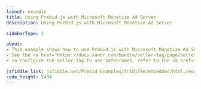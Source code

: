 ```yaml
---
layout: example
title: Using Prebid.js with Microsoft Monetize Ad Server
description: Using Prebid.js with Microsoft Monetize Ad Server

sidebarType: 1

about:
- This example shows how to use Prebid.js with Microsoft Monetize Ad Server.
- See the <a href="https://docs.xandr.com/bundle/seller-tag/page/seller-tag/seller-tag.html">Seller Tag (AST)</a> documentation for more information.
- To configure the Seller Tag to use SafeFrames, refer to the <a href="https://docs.xandr.com/bundle/seller-tag/page/seller-tag/safeframe-api-reference.html">SafeFrame API Reference</a>.

jsfiddle_link: jsfiddle.net/Prebid_Examples/tr1djf9e/embedded/html,result
code_height: 2404
---
```

